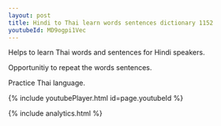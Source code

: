```yaml
---
layout: post
title: Hindi to Thai learn words sentences dictionary 1152 
youtubeId: MD9ogpi1Vec
---
```

 
 
Helps to learn Thai words and sentences for Hindi speakers.

Opportunitiy to repeat the words sentences. 

Practice Thai language. 
 
{% include youtubePlayer.html id=page.youtubeId %}
 
 
{% include analytics.html %}